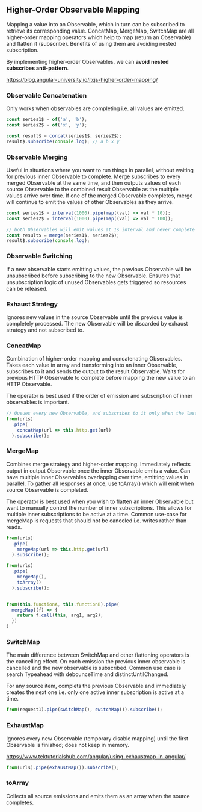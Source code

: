 ## Higher-Order Observable Mapping

Mapping a value into an Observable, which in turn can be subscribed to retrieve its corresponding value. ConcatMap, MergeMap, SwitchMap are all higher-order mapping operators which help to map (return an Observable) and flatten it (subscribe). Benefits of using them are avoiding nested subscription.

By implementing higher-order Observables, we can **avoid nested subscribes anti-pattern**.

https://blog.angular-university.io/rxjs-higher-order-mapping/

### Observable Concatenation

Only works when observables are completing i.e. all values are emitted.

```js
const series1$ = of('a', 'b');
const series2$ = of('x', 'y');

const result$ = concat(series1$, series2$);
result$.subscribe(console.log); // a b x y
```

### Observable Merging

Useful in situations where you want to run things in parallel, without waiting for previous inner Observable to complete. Merge subscribes to every merged Observable at the same time, and then outputs values of each source Observable to the combined result Observable as the multiple values arrive over time. If one of the merged Observable completes, merge will continue to emit the values of other Observables as they arrive.

```js
const series1$ = interval(1000).pipe(map((val) => val * 10));
const series2$ = interval(1000).pipe(map((val) => val * 100));

// both Observables will emit values at 1s interval and never complete
const result$ = merge(series1$, series2$);
result$.subscribe(console.log);
```

### Observable Switching

If a new observable starts emitting values, the previous Observable will be unsubscribed before subscribing to the new Observable. Ensures that unsubscription logic of unused Observables gets triggered so resources can be released.

### Exhaust Strategy

Ignores new values in the source Observable until the previous value is completely processed. The new Observable will be discarded by exhaust strategy and not subscribed to.

### ConcatMap

Combination of higher-order mapping and concatenating Observables. Takes each value in array and transforming into an inner Observable, subscribes to it and sends the output to the result Observable. Waits for previous HTTP Observable to complete before mapping the new value to an HTTP Observable.

The operator is best used if the order of emission and subscription of inner observables is important.

```js
// Queues every new Observable, and subscribes to it only when the last Observable is completed
from(urls)
  .pipe(
    concatMap(url => this.http.get(url)
  ).subscribe();
```

### MergeMap

Combines merge strategy and higher-order mapping. Immediately reflects output in output Observable once the inner Observable emits a value. Can have multiple inner Observables overlapping over time, emitting values in parallel. To gather all responses at once, use toArray() which will emit when source Observable is completed.

The operator is best used when you wish to flatten an inner Observable but want to manually control the number of inner subscriptions. This allows for multiple inner subscriptions to be active at a time. Common use-case for mergeMap is requests that should not be canceled i.e. writes rather than reads.

```js
from(urls)
  .pipe(
    mergeMap(url => this.http.get(url)
  ).subscribe();

from(urls)
  .pipe(
    mergeMap(),
    toArray()
  ).subscribe();


from(this.functionA, this.functionB).pipe(
  mergeMap((f) => {
    return f.call(this, arg1, arg2);
  })
)
```

### SwitchMap

The main difference between SwitchMap and other flattening operators is the cancelling effect. On each emission the previous inner observable is cancelled and the new observable is subscribed. Common use case is search Typeahead with debounceTime and distinctUntilChanged.

For any source item, complets the previous Observable and immediately creates the next one i.e. only one active inner subscription is active at a time.

```js
from(request1).pipe(switchMap(), switchMap()).subscribe();
```

### ExhaustMap

Ignores every new Observable (temporary disable mapping) until the first Observable is finished; does not keep in memory.

https://www.tektutorialshub.com/angular/using-exhaustmap-in-angular/

```js
from(urls).pipe(exhaustMap()).subscribe();
```

### toArray

Collects all source emissions and emits them as an array when the source completes.

